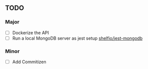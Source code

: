 ## TODO

### Major
- [ ] Dockerize the API
- [ ] Run a local MongoDB server as jest setup [shelfio/jest-mongodb](https://github.com/shelfio/jest-mongodb)

### Minor
- [ ] Add Commitizen 
